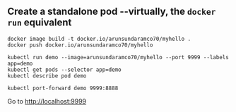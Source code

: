 ## Create a standalone pod --virtually, the `docker run` equivalent
```
docker image build -t docker.io/arunsundaramco70/myhello .
docker push docker.io/arunsundaramco70/myhello

kubectl run demo --image=arunsundaramco70/myhello --port 9999 --labels app=demo
kubectl get pods --selector app=demo
kubectl describe pod demo

kubectl port-forward demo 9999:8888
```
Go to <http://localhost:9999>
